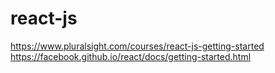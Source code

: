 # react-js

https://www.pluralsight.com/courses/react-js-getting-started
https://facebook.github.io/react/docs/getting-started.html